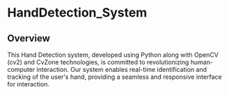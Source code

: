 # HandDetection_System
## Overview
This Hand Detection system, developed using Python along with OpenCV (cv2) and CvZone technologies, is committed to revolutionizing human-computer interaction. Our system enables real-time identification and tracking of the user's hand, providing a seamless and responsive interface for interaction.
